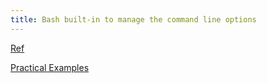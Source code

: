 ```yaml
---
title: Bash built-in to manage the command line options
---
```


[Ref](https://kodekloud.com/blog/bash-getopts/)

[Practical Examples](https://shellscript.sh/examples/getopts/)
